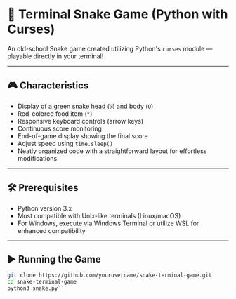 # 🐍 Terminal Snake Game (Python with Curses)

An old-school Snake game created utilizing Python's `curses` module — playable directly in your terminal!

---

## 🎮 Characteristics

- Display of a green snake head (`@`) and body (`O`)  
- Red-colored food item (`*`)  
- Responsive keyboard controls (arrow keys)  
- Continuous score monitoring  
- End-of-game display showing the final score  
- Adjust speed using `time.sleep()`  
- Neatly organized code with a straightforward layout for effortless modifications

---

## 🛠️ Prerequisites

- Python version 3.x
- Most compatible with Unix-like terminals (Linux/macOS)
- For Windows, execute via Windows Terminal or utilize WSL for enhanced compatibility

---

## ▶️ Running the Game

```bash
git clone https://github.com/yourusername/snake-terminal-game.git
cd snake-terminal-game
python3 snake.py```
